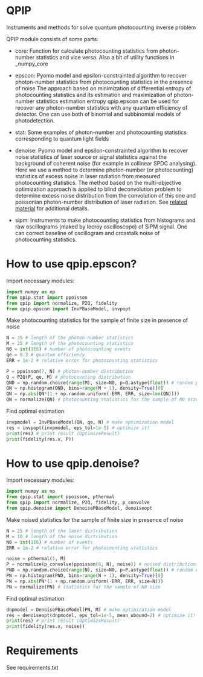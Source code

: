 # QPIP
 Instruments and methods for solve quantum photocounting inverse problem

QPIP module consists of some parts:
- core: Function for calculate photocounting statistics from photon-number statistics and vice versa. Also a bit of utility functions in _numpy_core
- epscon: 
    Pyomo model and epsilon-constrainted algorithm to recover photon-number statistics from photocounting statistics in the presence of noise
    The approach based on minimization of differential entropy of photocounting statistics and its estimation and maximization of photon-number statistics estimation entropy
    qpip.epscon can be used for recover any photon-number statistics with any quantum efficiency of detector.
    One can use both of binomial and subbinomial models of photodetection.
- stat: Some examples of photon-number and photocounting statistics corresponding to quantum light fields
- denoise:
    Pyomo model and epsilon-constrainted algorithm to recover noise statistics of laser source or signal statistics against the background of coherent noise (for example in collinear SPDC analysing). Here we use a method to determine photon-number (or photocounting) statistics of excess noise in laser radiation from measured photocounting statistics. The method based on the multi-objective optimization approach is applied to blind deconvolution problem to determine excess noise distribution from the convolution of this one and poissonian photon-number distribution of laser radiation. See [related material](www.researchgate.net/publication/345087870) for additional details.

- sipm:
    Instruments to make photocounting statistics from histograms and raw oscillograms (maked by lecroy oscilloscope) of SiPM signal. One can correct baseline of oscillogram and crosstalk noise of photocounting statistics.

# How to use qpip.epscon?
Import necessary modules:
```python
import numpy as np
from qpip.stat import ppoisson
from qpip import normalize, P2Q, fidelity
from qpip.epscon import InvPBaseModel, invpopt
```
Make photocounting statistics for the sample of finite size in presence of noise
```python
N = 25 # length of the photon-number statistics
M = 25 # length of the photocounting statistics
N0 = int(1E6) # number of photocounting events
qe = 0.3 # quantum efficiency
ERR = 1e-2 # relative error for photocounting statistics

P = ppoisson(7, N) # photon-number distribution
Q = P2Q(P, qe, M) # photocounting distribution
QND = np.random.choice(range(M), size=N0, p=Q.astype(float)) # random photocounting events
QN = np.histogram(QND, bins=range(M + 1), density=True)[0] 
QN = np.abs(QN*(1 + np.random.uniform(-ERR, ERR, size=len(QN))))
QN = normalize(QN) # photocounting statistics for the sample of N0 size
```
Find optimal estimation
```python
invpmodel = InvPBaseModel(QN, qe, N) # make optimization model
res = invpopt(invpmodel, eps_tol=1e-5) # optimize it!
print(res) # print result (OptimizeResult)
print(fidelity(res.x, P))
```

# How to use qpip.denoise?
Import necessary modules:
```python
import numpy as np
from qpip.stat import ppoisson, pthermal
from qpip import normalize, P2Q, fidelity, p_convolve
from qpip.denoise import DenoisePBaseModel, denoiseopt
```
Make noised statistics for the sample of finite size in presence of noise
```python
N = 25 # length of the laser distribution
M = 10 # length of the noise distribution
N0 = int(1E6) # number of events
ERR = 1e-2 # relative error for photocounting statistics

noise = pthermal(1, M)
P = normalize(p_convolve(ppoisson(6, N), noise)) # noised distribution
PND = np.random.choice(range(N), size=N0, p=P.astype(float)) # random events
PN = np.histogram(PND, bins=range(N + 1), density=True)[0] 
PN = np.abs(PN*(1 + np.random.uniform(-ERR, ERR, size=N)))
PN = normalize(PN) # statistics for the sample of N0 size
```
Find optimal estimation
```python
dnpmodel = DenoisePBaseModel(PN, M) # make optimization model
res = denoiseopt(dnpmodel, eps_tol=1e-5, mean_ubound=2) # optimize it!
print(res) # print result (OptimizeResult)
print(fidelity(res.x, noise))
```

# Requirements
See requirements.txt
